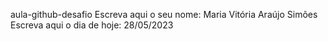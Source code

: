 aula-github-desafio
Escreva aqui o seu nome: Maria Vitória Araújo Simões
Escreva aqui o dia de hoje: 28/05/2023
